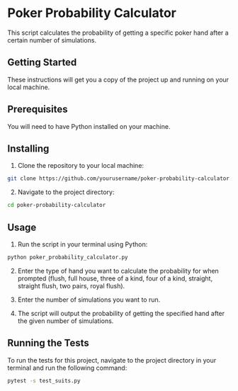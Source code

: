 # Poker Probability Calculator

This script calculates the probability of getting a specific poker hand after a certain number of simulations.

## Getting Started

These instructions will get you a copy of the project up and running on your local machine.

## Prerequisites

You will need to have Python installed on your machine.

## Installing

1. Clone the repository to your local machine:

``` bash
git clone https://github.com/yourusername/poker-probability-calculator.git
```

2. Navigate to the project directory:

``` bash
cd poker-probability-calculator
```

## Usage

1. Run the script in your terminal using Python:

``` bash
python poker_probability_calculator.py
```

2. Enter the type of hand you want to calculate the probability for when prompted (flush, full house, three of a kind, four of a kind, straight, straight flush, two pairs, royal flush).

3. Enter the number of simulations you want to run.

4. The script will output the probability of getting the specified hand after the given number of simulations.


## Running the Tests

To run the tests for this project, navigate to the project directory in your terminal and run the following command:
```bash
pytest -s test_suits.py                   
```